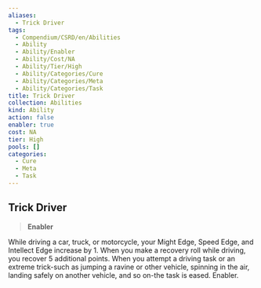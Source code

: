 ```yaml
---
aliases:
  - Trick Driver
tags:
  - Compendium/CSRD/en/Abilities
  - Ability
  - Ability/Enabler
  - Ability/Cost/NA
  - Ability/Tier/High
  - Ability/Categories/Cure
  - Ability/Categories/Meta
  - Ability/Categories/Task
title: Trick Driver
collection: Abilities
kind: Ability
action: false
enabler: true
cost: NA
tier: High
pools: []
categories:
  - Cure
  - Meta
  - Task
---
```

## Trick Driver    
>**Enabler**  
    
While driving a car, truck, or motorcycle, your Might Edge, Speed Edge, and Intellect Edge increase by 1. When you make a recovery roll while driving, you recover 5 additional points. When you attempt a driving task or an extreme trick-such as jumping a ravine or other vehicle, spinning in the air, landing safely on another vehicle, and so on-the task is eased. Enabler.